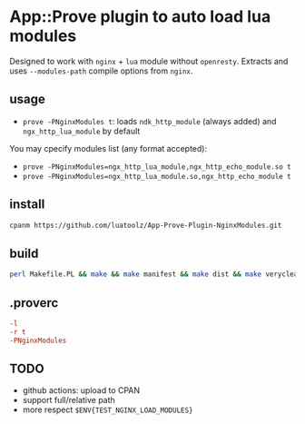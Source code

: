 # App::Prove plugin to auto load lua modules
Designed to work with `nginx` + `lua` module without `openresty`.
Extracts and uses `--modules-path` compile options from `nginx`.

## usage
- `prove -PNginxModules t`: loads `ndk_http_module` (always added) and `ngx_http_lua_module` by default

You may cpecify modules list (any format accepted):
- `prove -PNginxModules=ngx_http_lua_module,ngx_http_echo_module.so t`
- `prove -PNginxModules=ngx_http_lua_module.so,ngx_http_echo_module t`

## install
```bash
cpanm https://github.com/luatoolz/App-Prove-Plugin-NginxModules.git
```

## build
```bash
perl Makefile.PL && make && make manifest && make dist && make veryclean
```

## .proverc
```rc
-l
-r t
-PNginxModules
```

## TODO
- github actions: upload to CPAN
- support full/relative path
- more respect `$ENV{TEST_NGINX_LOAD_MODULES}`
